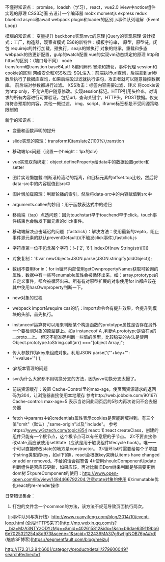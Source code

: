 
不懂得知识点：
promise，loadsh（学习），react，vue2.0
iview中notice组件实现的原理
CSS3动画
去设计一个编译器
mobx
momentjs
express
redux
bluebird
async和await
webpack plugin和loader的区别
js事件队列理解（Event Loop）


模糊的知识点：
变量提升
backbone实现mvc的原理
jQuery的实现原理
设计模式：工厂，构造器，观察者模式
ES6的新特性：模板字符串，
原型，原型链，闭包
requirejs的并行加载，预执行，seajs的懒执行
对象的继承，重载和多态
webpack的热更新配置，gulp的watch配置
vue的实现vm动态绑定的原理
http和https的区别：（端口号不同）
node  
transform和transtion
base64,utf-8编码解码
冒泡和捕获，事件代理
session和cookie的区别
网络安全和XSS攻击:
	SQL注入：前端执行url查询，后端拿到url参数后执行了数据库查询，如果后端没过滤就执行语句，攻击者就可以随意操控数据库。
			前后端对参数都进行过滤。
	XSS攻击：标签内容需要过滤、转义
	将cookie设为http only，不允许用户随意修改。实现session标记。HTTP引用头检查。对请求的所有内容进行可靠验证，包括url，查询关键字，HTTP头，POST数据。仅支持符合预期的内容，其他一概过滤。
	img、script、iframe标签都是不受同源策略限制的


新学的知识点：
- 变量和函数声明的提升
- slide实现的原理：transform和tanslateZ(100%),transtion
- 移动端1px问题（设置一个height：1px的div）
- vue实现双向绑定：object.defineProperty给data中的数据设置getter和setter
- 图片实现懒加载:判断滚轮滚动的距离，和目标元素的offset.top比较，然后将data-src中的内容赋值到src中
- 图片懒加载原理：判断轮播的索引，然后将data-src中的内容赋值到src中
- arguments.callee的妙用：用于函数表达式中的递归
- 移动端（tap）点透问题：因为touchstart早于touchend早于click，touch事件结束也会触发下面元素的click事件。
- 移动端解决点击延迟的问题（fastclick）：解决方法：使用最新的zepto，阻止事件源元素的默认preventDefault()(不触发click事件),fastclick.js
- 字符串第一位不包含某个字符：!~['2', '6'].indexOf(new String(str)[0])
- 对象复制：1):var newObject=JSON.parse(JSON.stringify(oldObject));
- 数组不要用for in：for in循环内部使用getOwnpropertyNames获取可轮询的属性，数据中有一些可enumable属性会被循环出来，如：array.prototype的自定义事件，都会被循环出来。所有有对原型扩展的对象使用for in都应该在其中使用hasOwnproperty判断一下。
- new对象的过程
- webpack import&require css的坑：import命令会有提升效果，会提升到模块的头部，首先执行。
- instanceof运算符可以用来判断某个构造函数的prototype属性是否存在另外一个要检测对象的原型链上。如a instanceof A ,判断A.prototype是否在a的__proto__上。
	但这不能准确判断一些值的类型，比较稳妥的办法是使用Object.prototype.toString.call(arr) ==="[object Array]";
- 传入参数作为key来组成对象。利用JSON.parse('{"'+key+'" : "'+value+'"}');
- git版本管理的问题
- svn为什么大家都不用切换分支的方法，因为svn切换分支太慢了。

	
	
- 前端资源缓存：设置 Cache-Control里的max-age，使页面资源请求的返回码为304，让浏览器直接使用本地缓存
	参考http://web.jobbole.com/90167/
	Cache-control: max-age=5
	表示当访问此网页后的5秒内再次访问不会去服务器

	
- fetch 中params中的credentials属性表示cookies是否能跨域得到。有三个值"omit"（默认）,"same-origin"以及"include"。
	参考https://www.w3ctech.com/topic/854
react:
1):react createClass，创建的组件只能有一个根节点，这个根节点可以有任意层的子节点。
2):不要直接修改state,而应该使用setState（应该是用于触发组件lifecycle hook）。唯一一个可以直接修改state的地方是constructor。
3):循环list时需要给每个子项加个string类型的key，如ul下的li，react会根据key来确认items have changed or add or removed。不给的话会报警告
4):使用shouldComponentUpdate判断组件是否应该更新，如果应该，再对比新旧Dom树来判断是够需要更新dom树
5):pureComponent的使用：http://www.open-open.com/lib/view/1484466792204,注意state对象的使用
6):immutable优化react的re-render操作


日常错误集合：
1) 打包的文件含一个common的方法，该方法不规范导致页面执行两次。



（js事件队列与执行栈）http://www.ruanyifeng.com/blog/2014/10/event-loop.html
(全站HTTPS来了)[http://mp.weixin.qq.com/s?__biz=MzA3NTYzODYzMg==&mid=402615812&idx=1&sn=b6dae639119bb66e7025321254b8d973&scene=1&srcid=122439MA3l7gRwfjgNOB76pA#rd]
(魅族SF博客)[https://segmentfault.com/blog/meizu]

http://172.31.3.94:6601/category/product/detail/279600049?searchRedirect=1

